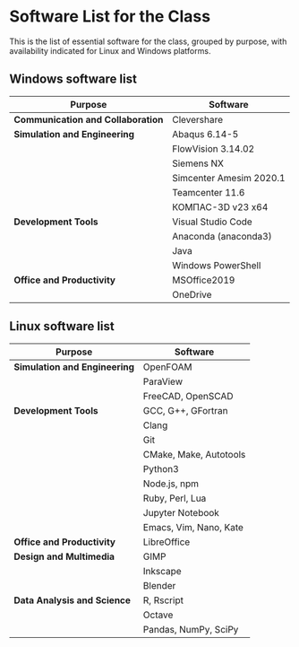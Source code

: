 # Software List for the Class

This is the list of essential software for the class, grouped by purpose, with availability indicated for Linux and Windows platforms.

## Windows software list
| Purpose                      | Software                    |
|------------------------------|-----------------------------|
| **Communication and Collaboration** | Clevershare           |
| **Simulation and Engineering**| Abaqus 6.14-5              |
|                              | FlowVision 3.14.02          |
|                              | Siemens NX                  |
|                              | Simcenter Amesim 2020.1     |
|                              | Teamcenter 11.6             |
|                              | КОМПАС-3D v23 x64          |
| **Development Tools**        | Visual Studio Code           |
|                              | Anaconda (anaconda3)        |
|                              | Java                        |
|                              | Windows PowerShell           |
| **Office and Productivity**  | MSOffice2019                |
|                              | OneDrive                    |




## Linux software list

| Purpose                      | Software                    |
|------------------------------|-----------------------------|
| **Simulation and Engineering**| OpenFOAM  |
|                              | ParaView                    |
|                              | FreeCAD, OpenSCAD           |
| **Development Tools**        | GCC, G++, GFortran          |
|                              | Clang                       |
|                              | Git                         |
|                              | CMake, Make, Autotools      |
|                              | Python3                     |
|                              | Node.js, npm                |
|                              | Ruby, Perl, Lua             |
|                              | Jupyter Notebook            |
|                              | Emacs, Vim, Nano, Kate      |
| **Office and Productivity**  | LibreOffice                 |
| **Design and Multimedia**    | GIMP                        |
|                              | Inkscape                    |
|                              | Blender                     |
| **Data Analysis and Science**| R, Rscript                  |
|                              | Octave                      |
|                              | Pandas, NumPy, SciPy        |

